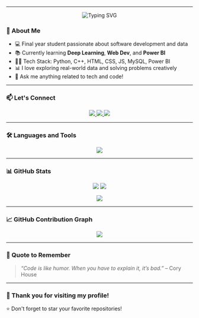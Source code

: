<!-- Banner
<p align="center">
  <img src="https://readme-typing-svg.demolab.com?font=Fira+Code&weight=500&size=25&pause=1000&center=true&vCenter=true&width=435&lines=Hi+%F0%9F%91%8B%2C+I'm+Akshata+Mandhare;Developer+%7C+ML+Learner+%7C+Tech+Enthusiast;Welcome+to+my+GitHub+profile!" alt="Typing SVG" />
</p> -->

---

<p align="center">
  <img src="https://readme-typing-svg.demolab.com?font=Arial&size=24&duration=3000&color=000000&center=true&vCenter=true&multiline=true&width=700&height=80&lines=Hi+%F0%9F%91%8B%2C+I'm+Akshata+Mandhare;Developer+%7C+ML+Learner+%7C+Tech+Enthusiast;Welcome+to+my+GitHub+profile!" alt="Typing SVG" />
</p>

### 🌟 About Me
- 💻 Final year student passionate about software development and data
- 📚 Currently learning **Deep Learning**, **Web Dev**, and **Power BI**
- 👩‍💻 Tech Stack: Python, C++, HTML, CSS, JS, MySQL, Power BI
- 📊 I love exploring real-world data and solving problems creatively
- 💬 Ask me anything related to tech and code!

---

### 📫 Let's Connect

<p align="center">
  <a href="mailto:akshata.yourmail@example.com">
    <img src="https://img.shields.io/badge/Gmail-D14836?style=for-the-badge&logo=gmail&logoColor=white"/>
  </a>
  <a href="https://www.linkedin.com/in/your-linkedin-profile" target="_blank">
    <img src="https://img.shields.io/badge/LinkedIn-blue?style=for-the-badge&logo=linkedin&logoColor=white"/>
  </a>
  <a href="https://github.com/akshatamandhare">
    <img src="https://img.shields.io/badge/GitHub-100000?style=for-the-badge&logo=github&logoColor=white"/>
  </a>
</p>

---

### 🛠️ Languages and Tools
<p align="center">
  <img src="https://skillicons.dev/icons?i=python,cpp,html,css,js,mysql,git,github,vscode,powershell,linux,react,figma" />
</p>

---

### 📊 GitHub Stats

<p align="center">
  <img src="https://github-readme-stats.vercel.app/api?username=akshatamandhare&show_icons=true&theme=tokyonight&hide_border=true" />
  <img src="https://github-readme-stats.vercel.app/api/top-langs/?username=akshatamandhare&layout=compact&theme=tokyonight&hide_border=true" />
</p>

<p align="center">
  <img src="https://streak-stats.demolab.com/?user=akshatamandhare&theme=tokyonight&hide_border=true"/>
</p>

---

### 📈 GitHub Contribution Graph

<p align="center">
  <img src="https://github-readme-activity-graph.cyclic.app/graph?username=akshatamandhare&theme=tokyo-night&hide_border=true"/>
</p>

---

### 🧠 Quote to Remember

> *“Code is like humor. When you have to explain it, it’s bad.”* – Cory House

---

### 🙌 Thank you for visiting my profile!

⭐️ Don't forget to star your favorite repositories!
